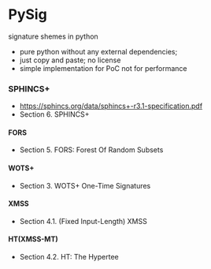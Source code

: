 # PySig
signature shemes in python

* pure python without any external dependencies; 
* just copy and paste; no license
* simple implementation for PoC not for performance

### SPHINCS+

* https://sphincs.org/data/sphincs+-r3.1-specification.pdf
* Section 6. SPHINCS+

#### FORS

* Section 5. FORS: Forest Of Random Subsets

#### WOTS+

* Section 3. WOTS+ One-Time Signatures

#### XMSS

* Section 4.1. (Fixed Input-Length) XMSS

#### HT(XMSS-MT)

* Section 4.2. HT: The Hypertee
